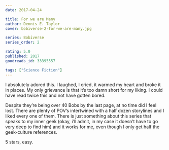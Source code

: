 ```yaml
---
date: 2017-04-24

title: For we are Many
author: Dennis E. Taylor
cover: bobiverse-2-for-we-are-many.jpg

series: Bobiverse
series_order: 2

rating: 5.0
published: 2017
goodreads_id: 33395557

tags: ["Science Fiction"]
---
```


I absolutely adored this. I laughed, I cried, it warmed my heart and broke it in places. My only grievance is that it’s too damn short for my liking. I could have read twice this and not have gotten bored.

<!--more-->

Despite they’re being over 40 Bobs by the last page, at no time did I feel lost. There are plenty of POV’s intertwined with a half dozen storylines and I liked every one of them. There is just something about this series that speaks to my inner geek (okay, i’ll admit, in my case it doesn’t have to go very deep to find him) and it works for me, even though I only get half the geek-culture references.

5 stars, easy.
